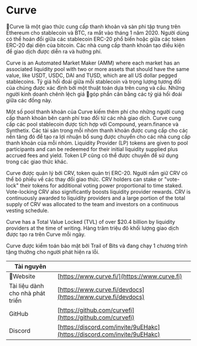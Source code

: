 # Curve

Curve là một giao thức cung cấp thanh khoản và sàn phi tập trung trên Ethereum cho stablecoin và BTC, ra mắt vào tháng 1 năm 2020. Người dùng có thể hoán đổi giữa các stablecoin ERC-20 phổ biến hoặc giữa các token ERC-20 đại diện của bitcoin. Các nhà cung cấp thanh khoản tạo điều kiện để giao dịch được diễn ra và hưởng phí.

Curve is an Automated Market Maker (AMM) where each market has an associated liquidity pool with two or more assets that should have the same value, like USDT, USDC, DAI and TUSD, which are all US dollar pegged stablecoins. Tỷ giá hối đoái giữa mỗi stablecoin và trọng lượng tương đối của chúng được xác định bởi một thuật toán dựa trên cung và cầu. Những người kinh doanh chênh lệch giá góp phần cân bằng các tỷ giá hối đoái giữa các đồng này.

Một số pool thanh khoản của Curve kiếm thêm phí cho những người cung cấp thanh khoản bên cạnh phí trao đổi từ các nhà giao dịch. Curve cung cấp các pool stablecoin được tích hợp với Compound, yearn.finance và Synthetix. Các tài sản trong mỗi nhóm thanh khoản được cung cấp cho các nền tảng đó để tạo ra lợi nhuận bổ sung được chuyển cho các nhà cung cấp thanh khoản của mỗi nhóm. Liquidity Provider (LP) tokens are given to pool participants and can be redeemed for their initial liquidity supplied plus accrued fees and yield. Token LP cũng có thể được chuyển để sử dụng trong các giao thức khác.

Curve được quản lý bởi CRV, token quản trị ERC-20. Người nắm giữ CRV có thể bỏ phiếu về các thay đổi giao thức. CRV holders can stake or "vote-lock" their tokens for additional voting power proportional to time staked. Vote-locking CRV also significantly boosts liquidity provider rewards. CRV is continuously awarded to liquidity providers and a large portion of the total supply of CRV was allocated to the team and investors on a continuous vesting schedule.

Curve has a Total Value Locked (TVL) of over $20.4 billion by liquidity providers at the time of writing. Hàng trăm triệu đô khối lượng giao dịch được tạo ra trên Curve mỗi ngày.

Curve được kiểm toán bảo mật bởi Trail of Bits và đang chạy 1 chương trình tặng thưởng cho người phát hiện ra lỗi.

| Tài nguyên                       |                                                                          |
| -------------------------------- | ------------------------------------------------------------------------ |
| Website                         | [https://www.curve.fi/](https://www.curve.fi)                            |
| Tài liệu dành cho nhà phát triển | [https://www.curve.fi/devdocs](https://www.curve.fi/devdocs)             |
| GitHub                           | [https://github.com/curvefi](https://github.com/curvefi)                 |
| Discord                          | [https://discord.com/invite/9uEHakc](https://discord.com/invite/9uEHakc) |
